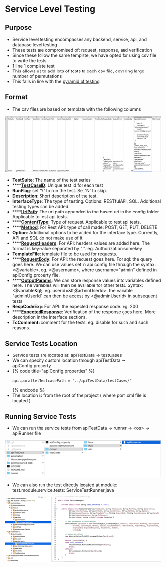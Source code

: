 # Service Level Testing

## Purpose

* Service level testing encompasses any backend, service, api, and database level testing
* These tests are compromised of: request, response, and verification
* Since these follow the same template, we have opted for using csv file to write the tests
* 1 line 1 complete test 
* This allows us to add lots of tests to each csv file, covering large number of permutations
* This falls in line with the [pyramid of testing](https://app.gitbook.com/@ehsan-matean/s/autonomx/testing-tips/pyramid-of-testing)

## Format

* The csv files are based on template with the following columns

![](../.gitbook/assets/image%20%2851%29.png)

* **TestSuite**: The name of the test series
* \*\*\*\*[**TestCaseID**](https://docs.autonomx.io/service-level-testing/test-file/testcaseid): Unique test id for each test
* **RunFlag**: set 'Y' to run the test. Set 'N' to skip.
* **Description**: Short description of the test.
* **InterfaceType**: The type of testing. Options: RESTfulAPI, SQL. Additional testing types can be added.
* \*\*\*\*[**UriPath**](https://docs.autonomx.io/service-level-testing/test-file/uripath): The uri path appended to the based uri in the config folder. Applicable to rest api tests.
* \*\*\*\*[**ContentType**](https://docs.autonomx.io/service-level-testing/test-file/contenttype): Type of request. Applicable to rest api tests.
* \*\*\*\*[**Method**](https://docs.autonomx.io/service-level-testing/test-file/method): For Rest API: type of call made: POST, GET, PUT, DELETE
* **Option**: Additional options to be added for the interface type. Currently, API and SQL do not make use of it.
* \*\*\*\*[**RequestHeaders**](https://docs.autonomx.io/service-level-testing/test-file/header): For API: headers values are added here. The format is key:value separated by ";". eg. Authorization:somekey
* **TemplateFile**: template file to be used for requests. 
* \*\*\*\*[**RequestBody**](https://docs.autonomx.io/service-level-testing/test-file/requestbody): For API: the request goes here. For sql: the query goes here. We can use values set in api config file through the syntax: &lt;@variable&gt;. eg. &lt;@username&gt;, where username="admin" defined in apiConfig.property file.
* \*\*\*\*[**OutputParams**](https://docs.autonomx.io/service-level-testing/test-file/outputparam): We can store response values into variables defined here. The variables will then be available for other tests. Syntax: &lt;$variable&gt;. eg. userid=&lt;$adminUserId&gt;. the variable "adminUserId" can then be access by &lt;@adminUserId&gt; in subsequent tests
* **RespCodeExp**: For API: the expected response code. eg. 200
* \*\*\*\*[**ExpectedResponse**](https://docs.autonomx.io/service-level-testing/test-file/expectedresponse): Verification of the response goes here. More description in the interface sections.
* **TcComment:** comment for the tests. eg. disable for such and such reasons.

## Service Tests Location

* Service tests are located at: apiTestData -&gt; testCases
* We can specify custom location through apiTestData -&gt; apiConfig.property 
* {% code title="apiConfig.properties" %}
  ```text
  api.parallelTestcasePath = "../apiTestData/testCases/"
  ```
  {% endcode %}
* The location is from the root of the project \( where pom.xml file is located \)

## Running Service Tests

* We can run the service tests from apiTestData -&gt; runner -&gt; &lt;os&gt; -&gt; apiRunner file

![](../.gitbook/assets/image%20%2815%29.png)

* We can also run the test directly located at module: test.module.service.tests: ServiceTestRunner.java

![](../.gitbook/assets/image%20%2862%29.png)



